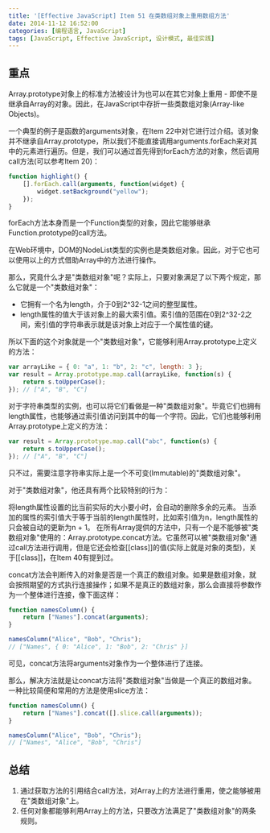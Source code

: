 ```yaml
---
title: '[Effective JavaScript] Item 51 在类数组对象上重用数组方法'
date: 2014-11-12 16:52:00
categories: [编程语言, JavaScript]
tags: [JavaScript, Effective JavaScript, 设计模式, 最佳实践]
---
```


## 重点

Array.prototype对象上的标准方法被设计为也可以在其它对象上重用 - 即使不是继承自Array的对象。因此，在JavaScript中存折一些类数组对象(Array-like Objects)。

一个典型的例子是函数的arguments对象，在Item 22中对它进行过介绍。该对象并不继承自Array.prototype，所以我们不能直接调用arguments.forEach来对其中的元素进行遍历。但是，我们可以通过首先得到forEach方法的对象，然后调用call方法(可以参考Item 20)：

```js
function highlight() {
    [].forEach.call(arguments, function(widget) {
        widget.setBackground("yellow");
    });
}
```

<!-- More -->

forEach方法本身而是一个Function类型的对象，因此它能够继承Function.prototype的call方法。

在Web环境中，DOM的NodeList类型的实例也是类数组对象。因此，对于它也可以使用以上的方式借助Array中的方法进行操作。

那么，究竟什么才是"类数组对象"呢？实际上，只要对象满足了以下两个规定，那么它就是一个"类数组对象"：

- 它拥有一个名为length，介于0到2^32-1之间的整型属性。
- length属性的值大于该对象上的最大索引值。索引值的范围在0到2^32-2之间，索引值的字符串表示就是该对象上对应于一个属性值的键。

所以下面的这个对象就是一个"类数组对象"，它能够利用Array.prototype上定义的方法：

```js
var arrayLike = { 0: "a", 1: "b", 2: "c", length: 3 };
var result = Array.prototype.map.call(arrayLike, function(s) {
    return s.toUpperCase();
}); // ["A", "B", "C"]
```

对于字符串类型的实例，也可以将它们看做是一种"类数组对象"。毕竟它们也拥有length属性，也能够通过索引值访问到其中的每一个字符。因此，它们也能够利用Array.prototype上定义的方法：

```js
var result = Array.prototype.map.call("abc", function(s) {
    return s.toUpperCase();
}); // ["A", "B", "C"]
```

只不过，需要注意字符串实际上是一个不可变(Immutable)的"类数组对象"。

对于"类数组对象"，他还具有两个比较特别的行为：

将length属性设置的比当前实际的大小要小时，会自动的删除多余的元素。
当添加的属性的索引值大于等于当前的length属性时，比如索引值为n，length属性的只会被自动的更新为n + 1。
在所有Array提供的方法中，只有一个是不能够被"类数组对象"使用的：Array.prototype.concat方法。它虽然可以被"类数组对象"通过call方法进行调用，但是它还会检查[[class]]的值(实际上就是对象的类型)，关于[[class]]，在Item 40有提到过。

concat方法会判断传入的对象是否是一个真正的数组对象。如果是数组对象，就会按照期望的方式执行连接操作；如果不是真正的数组对象，那么会直接将参数作为一个整体进行连接，像下面这样：

```js
function namesColumn() {
    return ["Names"].concat(arguments);
}

namesColumn("Alice", "Bob", "Chris");
// ["Names", { 0: "Alice", 1: "Bob", 2: "Chris" }]
```

可见，concat方法将arguments对象作为一个整体进行了连接。

那么，解决方法就是让concat方法将"类数组对象"当做是一个真正的数组对象。一种比较简便和常用的方法是使用slice方法：

```js
function namesColumn() {
    return ["Names"].concat([].slice.call(arguments));
}

namesColumn("Alice", "Bob", "Chris");
// ["Names", "Alice", "Bob", "Chris"]
```

## 总结

1. 通过获取方法的引用结合call方法，对Array上的方法进行重用，使之能够被用在"类数组对象"上。
2. 任何对象都能够利用Array上的方法，只要改方法满足了"类数组对象"的两条规则。
